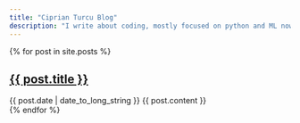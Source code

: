 ```yaml
---
title: "Ciprian Turcu Blog"
description: "I write about coding, mostly focused on python and ML nowadays"
---
```


{% for post in site.posts %}

  <article>
    <h2>
      <a href="{{ post.url }}">
        {{ post.title }}
      </a>
    </h2>
    <time datetime="{{ post.date | date: "%Y-%m-%d" }}">{{ post.date | date_to_long_string }}</time>
    {{ post.content }}
  </article>
{% endfor %}
